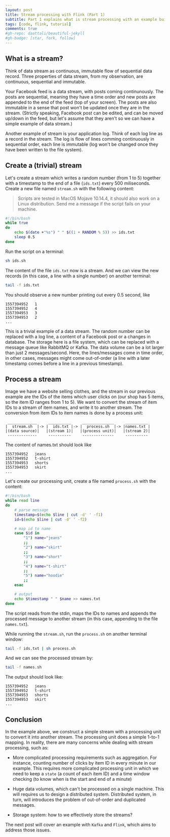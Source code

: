 ```yaml
---
layout: post
title: Stream processing with Flink (Part 1)
subtitle: Part 1 explains what is stream processing with an example built from scratch
tags: [code, flink, tutorial]
comments: true
#gh-repo: daattali/beautiful-jekyll
#gh-badge: [star, fork, follow]
---
```


## What is a stream?

Think of data stream as continuous, immutable flow of sequential data record. Three properties of data stream, from my observation, are continuous, sequential and immutable.

Your Facebook feed is a data stream, with posts coming continunously. The posts are sequential, meaning they have a time order and new posts are appended to the end of the feed (top of your screen). The posts are also immutable in a sense that post won't be updated once they are in the stream. (Strictly speaking, Facebook post can be edited, and can be moved up/down in the feed, but let's assume that they aren't so we can have a simple example of data stream.)

Another example of stream is your application log. Think of each log line as a record in the stream. The log is flow of lines comming continuously in sequential order, each line is immutable (log won't be changed once they have been written to the file system).

## Create a (trivial) stream

Let's create a stream which writes a random number (from 1 to 5) together with a timestamp to the end of a file (`ids.txt`) every 500 miliseconds. Create a new file named `stream.sh` with the following content:

> Scripts are tested in MacOS Mojave 10.14.4, it should also work on a Linux distribution. Send me a message if the script fails on your machine.

```bash
#!/bin/bash
while true 
do
    echo $(date +"%s") " " $((1 + RANDOM % 5)) >> ids.txt
    sleep 0.5
done
```

Run the script on a terminal:

```sh
sh ids.sh
```

The content of the file `ids.txt` now is a stream. And we can view the new records (in this case, a line with a single number) on another terminal:

```sh
tail -f ids.txt
```

You should observe a new number printing out every 0.5 second, like 

```
1557394952   1
1557394952   4
1557394953   3
1557394953   2
...
```

This is a trivial example of a data stream. The random number can be replaced with a log line, a content of a Facebook post or a changes in database. The storage here is a file system, which can be replaced with a message queue like RabbitMQ or Kafka. The data volume can be a lot larger than just 2 messages/second. Here, the lines/messages come in time order, in other cases, messages might come out-of-order (a line with a later timestamp comes before a line in a previous timestamp).

## Process a stream

Image we have a website selling clothes, and the stream in our previous example are the IDs of the items which user clicks on (our shop has 5 items, so the item ID ranges from 1 to 5). We want to convert the stream of item IDs to a stream of item names, and write it to another stream. The conversion from item IDs to item names is done by a process unit:

```
 _____________     __________     ______________     __________
|  stream.sh  |-> |  ids.txt |-> |  process.sh  |-> |names.txt |
|(data source)|   |(stream 1)|   |(process unit)|   |(stream 2)|
 -------------     ----------     --------------     ----------
```

The content of names.txt should look like

```
1557394952   jeans
1557394952   t-shirt
1557394953   shorts
1557394953   skirt
...
```

Let's create our processing unit, create a file named `process.sh` with the content:

```bash
#!/bin/bash
while read line
do
    # parse message
    timestamp=$(echo $line | cut -d' ' -f1)
    id=$(echo $line | cut -d' ' -f2)

    # map id to name
    case $id in
        "1") name="jeans"
        ;;
        "2") name="skirt"
        ;;
        "3") name="short"
        ;;
        "4") name="t-shirt"
        ;;
        "5") name="hoodie"
        ;;
    esac

    # output
    echo $timestamp " " $name >> names.txt
done
```

The script reads from the stdin, maps the IDs to names and appends the processed message to another stream (in this case, appending to the file `names.txt`).

While running the `stream.sh`, run the `process.sh` on another terminal window:

```sh
tail -f ids.txt | sh process.sh
```

And we can see the processed stream by:

```sh
tail -f names.sh
```

The output should look like:

```
1557394952   jeans
1557394952   t-shirt
1557394953   shorts
1557394953   skirt
...
```

## Conclusion

In the example above, we construct a simple stream with a processing unit to convert it into another stream. The processing unit does a simple 1-to-1 mapping. In reality, there are many concerns while dealing with stream processing, such as:

- More complicated processing requirements such as aggregation. For instance, counting number of clicks by item ID in every minute in our example. This requires more complicated processing unit in which we need to keep a `state` (a count of each item ID) and a time window checking (to know when is the start and end of a minute)

- Huge data volumes, which can't be processed on a single machine. This will requires us to design a distributed system. Distributed system, in turn, will introduces the problem of out-of-order and duplicated messages.

- Storage system: how to we effectively store the streams?

The next post will cover an example with `Kafka` and `Flink`, which aims to address those issues.